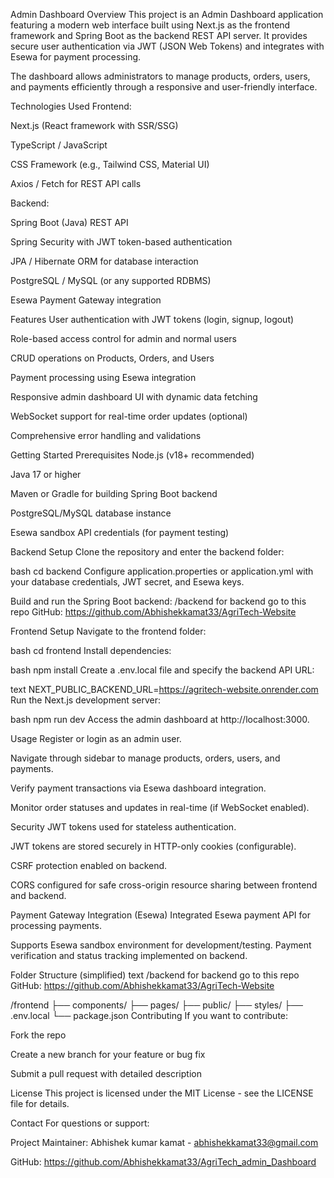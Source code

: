 Admin Dashboard
Overview
This project is an Admin Dashboard application featuring a modern web interface built using Next.js as the frontend framework and Spring Boot as the backend REST API server. It provides secure user authentication via JWT (JSON Web Tokens) and integrates with Esewa for payment processing.

The dashboard allows administrators to manage products, orders, users, and payments efficiently through a responsive and user-friendly interface.

Technologies Used
Frontend:

Next.js (React framework with SSR/SSG)

TypeScript / JavaScript

CSS Framework (e.g., Tailwind CSS, Material UI)

Axios / Fetch for REST API calls

Backend:

Spring Boot (Java) REST API

Spring Security with JWT token-based authentication

JPA / Hibernate ORM for database interaction

PostgreSQL / MySQL (or any supported RDBMS)

Esewa Payment Gateway integration

Features
User authentication with JWT tokens (login, signup, logout)

Role-based access control for admin and normal users

CRUD operations on Products, Orders, and Users

Payment processing using Esewa integration

Responsive admin dashboard UI with dynamic data fetching

WebSocket support for real-time order updates (optional)

Comprehensive error handling and validations

Getting Started
Prerequisites
Node.js (v18+ recommended)

Java 17 or higher

Maven or Gradle for building Spring Boot backend

PostgreSQL/MySQL database instance

Esewa sandbox API credentials (for payment testing)

Backend Setup
Clone the repository and enter the backend folder:

bash
cd backend
Configure application.properties or application.yml with your database credentials, JWT secret, and Esewa keys.

Build and run the Spring Boot backend:
/backend
for backend go to  this repo
GitHub: https://github.com/Abhishekkamat33/AgriTech-Website


Frontend Setup
Navigate to the frontend folder:

bash
cd frontend
Install dependencies:

bash
npm install
Create a .env.local file and specify the backend API URL:

text
NEXT_PUBLIC_BACKEND_URL=https://agritech-website.onrender.com
Run the Next.js development server:

bash
npm run dev
Access the admin dashboard at http://localhost:3000.

Usage
Register or login as an admin user.

Navigate through sidebar to manage products, orders, users, and payments.

Verify payment transactions via Esewa dashboard integration.

Monitor order statuses and updates in real-time (if WebSocket enabled).

Security
JWT tokens used for stateless authentication.

JWT tokens are stored securely in HTTP-only cookies (configurable).

CSRF protection enabled on backend.

CORS configured for safe cross-origin resource sharing between frontend and backend.

Payment Gateway Integration (Esewa)
Integrated Esewa payment API for processing payments.

Supports Esewa sandbox environment for development/testing.
Payment verification and status tracking implemented on backend.

Folder Structure (simplified)
text
/backend
for backend go to  this repo
GitHub: https://github.com/Abhishekkamat33/AgriTech-Website

 

/frontend
  ├── components/
  ├── pages/
  ├── public/
  ├── styles/
  ├── .env.local
  └── package.json
Contributing
If you want to contribute:

Fork the repo

Create a new branch for your feature or bug fix

Submit a pull request with detailed description

License
This project is licensed under the MIT License - see the LICENSE file for details.

Contact
For questions or support:

Project Maintainer: Abhishek kumar kamat - abhishekkamat33@gmail.com

GitHub: https://github.com/Abhishekkamat33/AgriTech_admin_Dashboard


